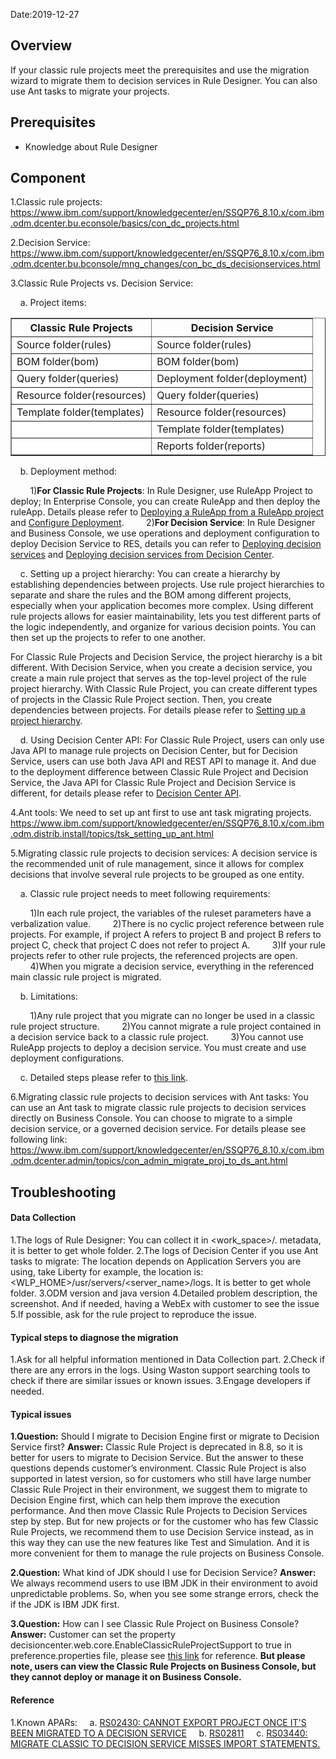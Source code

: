 Date:2019-12-27

## Overview

If your classic rule projects meet the prerequisites and use the migration wizard to migrate them to decision services in Rule Designer. You can also use Ant tasks to migrate your projects.

## Prerequisites

* Knowledge about Rule Designer

## Component

1.Classic rule projects: https://www.ibm.com/support/knowledgecenter/en/SSQP76_8.10.x/com.ibm.odm.dcenter.bu.econsole/basics/con_dc_projects.html

2.Decision Service: https://www.ibm.com/support/knowledgecenter/en/SSQP76_8.10.x/com.ibm.odm.dcenter.bu.bconsole/mng_changes/con_bc_ds_decisionservices.html

3.Classic Rule Projects vs. Decision Service:

&nbsp;&nbsp;&nbsp;&nbsp;a. Project items:
<table border="1px solid #ccc" cellspacing="0" cellpadding="0">
  <tr font-weight: 700; >
    <th>Classic Rule Projects</th>
    <th>Decision Service</th>
  </tr>
  <tr>
    <td style="background-color:white">Source folder(rules)</td>
    <td style="background-color:white">Source folder(rules)</td>
  </tr>
 <tr>
    <td style="background-color:white">BOM folder(bom)</td>
    <td style="background-color:white">BOM folder(bom)</td>
  </tr>
  <tr>
    <td style="background-color:white">Query folder(queries)</td>
    <td style="background-color:white">Deployment folder(deployment)</td>
  </tr>
  <tr>
    <td style="background-color:white">Resource folder(resources)</td>
    <td style="background-color:white">Query folder(queries)</td>
  </tr>
  <tr>
    <td style="background-color:white">Template folder(templates)</td>
    <td style="background-color:white">Resource folder(resources)</td>
  </tr>
  <tr>
    <td style="background-color:white"></td>
    <td style="background-color:white">Template folder(templates)</td>
  </tr>
  <tr>
    <td style="background-color:white"></td>
    <td style="background-color:white">Reports folder(reports)</td>
  </tr>
</table>

&nbsp;&nbsp;&nbsp;&nbsp;b. Deployment method:

&nbsp;&nbsp;&nbsp;&nbsp;&nbsp;&nbsp;&nbsp;&nbsp;1)**For Classic Rule Projects**: In Rule Designer, use RuleApp Project to deploy; In Enterprise Console, you can create RuleApp and then deploy the ruleApp. Details please refer to [Deploying a RuleApp from a RuleApp project](https://www.ibm.com/support/knowledgecenter/en/SSQP76_8.10.x/com.ibm.odm.dserver.rules.deploying/topics/tsk_res_deploy_rlapp_to_multires.html) and [Configure Deployment](https://www.ibm.com/support/knowledgecenter/en/SSQP76_8.10.x/com.ibm.odm.dcenter.bu.econsole/topics/tpc_dc_config_deploy.html).
&nbsp;&nbsp;&nbsp;&nbsp;&nbsp;&nbsp;&nbsp;&nbsp;2)**For Decision Service**: In Rule Designer and Business Console, we use operations and deployment configuration to deploy Decision Service to RES, details you can refer to [Deploying decision services](https://www.ibm.com/support/knowledgecenter/en/SSQP76_8.10.x/com.ibm.odm.dserver.rules.deploying/deploying_ds_topics/con_res_deploy_ds_intro.html) and [Deploying decision services from Decision Center](https://www.ibm.com/support/knowledgecenter/en/SSQP76_8.10.x/com.ibm.odm.icp/topics/tsk_deploying.html).

&nbsp;&nbsp;&nbsp;&nbsp;c. Setting up a project hierarchy: You can create a hierarchy by establishing dependencies between projects. Use rule project hierarchies to separate and share the rules and the BOM among different projects, especially when your application becomes more complex. Using different rule projects allows for easier maintainability, lets you test different parts of the logic independently, and organize for various decision points. You can then set up the projects to refer to one another.

For Classic Rule Projects and Decision Service, the project hierarchy is a bit different. With Decision Service, when you create a decision service, you create a main rule project that serves as the top-level project of the rule project hierarchy. With Classic Rule Project, you can create different types of projects in the Classic Rule Project section. Then, you create dependencies between projects. For details please refer to [Setting up a project hierarchy](https://www.ibm.com/support/knowledgecenter/SSQP76_8.10.x/com.ibm.odm.dserver.rules.designer.dev/developing_topics/con_ds_dev_project_org.html).

&nbsp;&nbsp;&nbsp;&nbsp;d. Using Decision Center API: For Classic Rule Project, users can only use Java API to manage rule projects on Decision Center, but for Decision Service, users can use both Java API and REST API to manage it. And due to the deployment difference between Classic Rule Project and Decision Service, the Java API for Classic Rule Project and Decision Service is different, for details please refer to [Decision Center API](https://pages.github.ibm.com/dba-support/DBA-Education/#/OperationalDecisionManager/DecisionCenter/Decision%20Center%20API).

4.Ant tools: We need to set up ant first to use ant task migrating projects.  https://www.ibm.com/support/knowledgecenter/en/SSQP76_8.10.x/com.ibm.odm.distrib.install/topics/tsk_setting_up_ant.html

5.Migrating classic rule projects to decision services: A decision service is the recommended unit of rule management, since it allows for complex decisions that involve several rule projects to be grouped as one entity. 

&nbsp;&nbsp;&nbsp;&nbsp;a. Classic rule project needs to meet following requirements:

&nbsp;&nbsp;&nbsp;&nbsp;&nbsp;&nbsp;&nbsp;&nbsp;1)In each rule project, the variables of the ruleset parameters have a verbalization value.
&nbsp;&nbsp;&nbsp;&nbsp;&nbsp;&nbsp;&nbsp;&nbsp;2)There is no cyclic project reference between rule projects. For example, if project A refers to project B and project B refers to project C, check that project C does not refer to project A.
&nbsp;&nbsp;&nbsp;&nbsp;&nbsp;&nbsp;&nbsp;&nbsp;3)If your rule projects refer to other rule projects, the referenced projects are open.
&nbsp;&nbsp;&nbsp;&nbsp;&nbsp;&nbsp;&nbsp;&nbsp;4)When you migrate a decision service, everything in the referenced main classic rule project is migrated.

&nbsp;&nbsp;&nbsp;&nbsp;b. Limitations: 

&nbsp;&nbsp;&nbsp;&nbsp;&nbsp;&nbsp;&nbsp;&nbsp;1)Any rule project that you migrate can no longer be used in a classic rule project structure.
&nbsp;&nbsp;&nbsp;&nbsp;&nbsp;&nbsp;&nbsp;&nbsp;2)You cannot migrate a rule project contained in a decision service back to a classic rule project.
&nbsp;&nbsp;&nbsp;&nbsp;&nbsp;&nbsp;&nbsp;&nbsp;3)You cannot use RuleApp projects to deploy a decision service. You must create and use deployment configurations.

&nbsp;&nbsp;&nbsp;&nbsp;c. Detailed steps please refer to [this link](https://www.ibm.com/support/knowledgecenter/en/SSQP76_8.10.x/com.ibm.odm.distrib.migrating/odm_topics/tsk_migrate_projects_to_ds.html).

6.Migrating classic rule projects to decision services with Ant tasks: You can use an Ant task to migrate classic rule projects to decision services directly on Business Console. You can choose to migrate to a simple decision service, or a governed decision service. For details please see following link: https://www.ibm.com/support/knowledgecenter/en/SSQP76_8.10.x/com.ibm.odm.dcenter.admin/topics/con_admin_migrate_proj_to_ds_ant.html

## Troubleshooting
#### Data Collection
1.The logs of Rule Designer: You can collect it in <work_space>/. metadata, it is better to get whole folder.
2.The logs of Decision Center if you use Ant tasks to migrate: The location depends on Application Servers you are using, take Liberty for example, the location is: <WLP_HOME>/usr/servers/<server_name>/logs. It is better to get whole folder.
3.ODM version and java version
4.Detailed problem description, the screenshot. And if needed, having a WebEx with customer to see the issue
5.If possible, ask for the rule project to reproduce the issue.

#### Typical steps to diagnose the migration 
1.Ask for all helpful information mentioned in Data Collection part.
2.Check if there are any errors in the logs. Using Waston support searching tools to check if there are similar issues or known issues.
3.Engage developers if needed. 

#### Typical issues
**1.Question:**
Should I migrate to Decision Engine first or migrate to Decision Service first?
**Answer:**
Classic Rule Project is deprecated in 8.8, so it is better for users to migrate to Decision Service. But the answer to these questions depends customer’s environment.
Classic Rule Project is also supported in latest version, so for customers who still have large number Classic Rule Project in their environment, we suggest them to migrate to Decision Engine first, which can help them improve the execution performance. And then move Classic Rule Projects to Decision Services step by step. 
But for new projects or for the customer who has few Classic Rule Projects, we recommend them to use Decision Service instead, as in this way they can use the new features like Test and Simulation. And it is more convenient for them to manage the rule projects on Business Console.

**2.Question:**
What kind of JDK should I use for Decision Service?
**Answer:** 
We always recommend users to use IBM JDK in their environment to avoid unpredictable problems. So, when you see some strange errors, check the if the JDK is IBM JDK first.

**3.Question:** 
How can I see Classic Rule Project on Business Console?
**Answer:**
Customer can set the property decisioncenter.web.core.EnableClassicRuleProjectSupport to true in preference.properties file, please see [this link](https://www.ibm.com/support/knowledgecenter/en/SSQP76_8.10.x/com.ibm.odm.dcenter.admin/topics/tsk_dcbc_view_crp.html) for reference.
**But please note, users can view the Classic Rule Projects on Business Console, but they cannot deploy or manage it on Business Console.**

#### Reference
1.Known APARs:
&nbsp;&nbsp;&nbsp;&nbsp;a. [RS02430: CANNOT EXPORT PROJECT ONCE IT'S BEEN MIGRATED TO A DECISION SERVICE](https://www-01.ibm.com/support/docview.wss?uid=swg1RS02430)
&nbsp;&nbsp;&nbsp;&nbsp;b. [RS02811](https://www-01.ibm.com/support/docview.wss?uid=swg1RS02811&)
&nbsp;&nbsp;&nbsp;&nbsp;c. [RS03440: MIGRATE CLASSIC TO DECISION SERVICE MISSES IMPORT STATEMENTS.](https://www-01.ibm.com/support/docview.wss?uid=swg1RS03440&)

